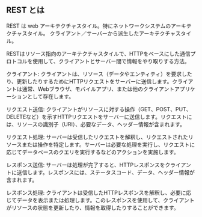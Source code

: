 ## REST とは
REST は web アーキテクチャスタイル。特にネットワークシステムのアーキテクチャスタイル。
クライアント／サーバーから派生したアーキテクチャスタイル。

RESTはリソース指向のアーキテクチャスタイルで、HTTPをベースにした通信プロトコルを使用して、クライアントとサーバー間で情報をやり取りする方法。

クライアント: クライアントは、リソース（データやエンティティ）を要求したり、更新したりするためにHTTPリクエストをサーバーに送信します。クライアントは通常、Webブラウザ、モバイルアプリ、または他のクライアントアプリケーションとして存在します。

リクエスト送信: クライアントがリソースに対する操作（GET、POST、PUT、DELETEなど）を示すHTTPリクエストをサーバーに送信します。リクエストには、リソースの識別子（URI）、必要なデータ、ヘッダー情報が含まれます。

リクエスト処理: サーバーは受信したリクエストを解釈し、リクエストされたリソースまたは操作を特定します。サーバーは必要な処理を実行し、リクエストに応じてデータベースのクエリを実行するなどのアクションを実施します。

レスポンス送信: サーバーは処理が完了すると、HTTPレスポンスをクライアントに送信します。レスポンスには、ステータスコード、データ、ヘッダー情報が含まれます。

レスポンス処理: クライアントは受信したHTTPレスポンスを解釈し、必要に応じてデータを表示または処理します。このレスポンスを使用して、クライアントがリソースの状態を更新したり、情報を取得したりすることができます。
